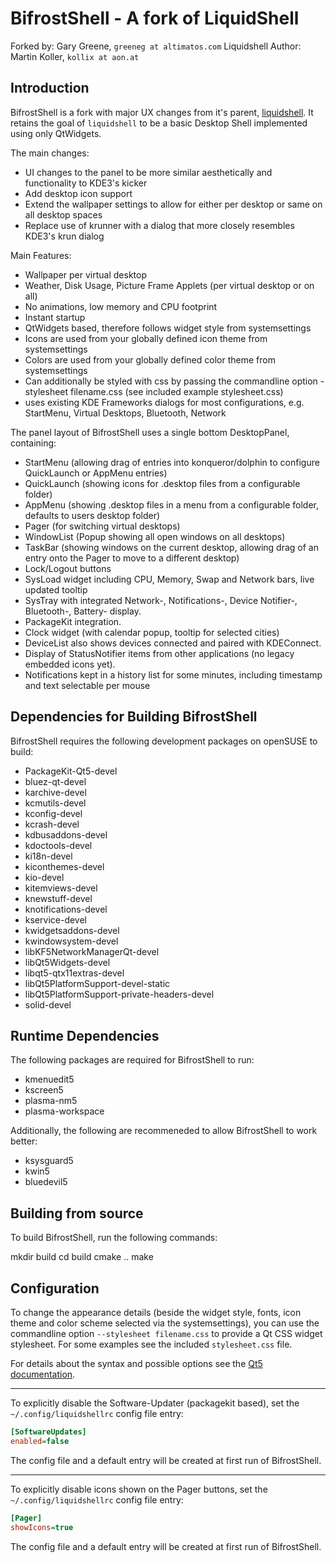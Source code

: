 # BifrostShell - A fork of LiquidShell

Forked by: Gary Greene, `greeneg at altimatos.com`
Liquidshell Author: Martin Koller, `kollix at aon.at`

## Introduction

BifrostShell is a fork with major UX changes from it's parent, [liquidshell](https://github.com/KDE/liquidshell). It retains the goal of `liquidshell` to be a basic Desktop Shell implemented using only QtWidgets.

The main changes:
- UI changes to the panel to be more similar aesthetically and functionality to KDE3's kicker
- Add desktop icon support
- Extend the wallpaper settings to allow for either per desktop or same on all desktop spaces
- Replace use of krunner with a dialog that more closely resembles KDE3's krun dialog

Main Features:

- Wallpaper per virtual desktop
- Weather, Disk Usage, Picture Frame Applets (per virtual desktop or on all)
- No animations, low memory and CPU footprint
- Instant startup
- QtWidgets based, therefore follows widget style from systemsettings
- Icons are used from your globally defined icon theme from systemsettings
- Colors are used from your globally defined color theme from systemsettings
- Can additionally be styled with css by passing the commandline option -stylesheet filename.css
  (see included example stylesheet.css)
- uses existing KDE Frameworks dialogs for most configurations, e.g. StartMenu, Virtual Desktops, Bluetooth, Network

The panel layout of BifrostShell uses a single bottom DesktopPanel, containing:
- StartMenu (allowing drag of entries into konqueror/dolphin to configure QuickLaunch or AppMenu entries)
- QuickLaunch (showing icons for .desktop files from a configurable folder)
- AppMenu (showing .desktop files in a menu from a configurable folder, defaults to users desktop folder)
- Pager (for switching virtual desktops)
- WindowList (Popup showing all open windows on all desktops)
- TaskBar (showing windows on the current desktop, allowing drag of an entry onto the Pager to move to a different desktop)
- Lock/Logout buttons
- SysLoad widget including CPU, Memory, Swap and Network bars, live updated tooltip
- SysTray with integrated Network-, Notifications-, Device Notifier-, Bluetooth-, Battery- display.
- PackageKit integration.
- Clock widget (with calendar popup, tooltip for selected cities)
- DeviceList also shows devices connected and paired with KDEConnect.
- Display of StatusNotifier items from other applications (no legacy embedded icons yet).
- Notifications kept in a history list for some minutes, including timestamp and text selectable per mouse

## Dependencies for Building BifrostShell

BifrostShell requires the following development packages on openSUSE to build:

- PackageKit-Qt5-devel
- bluez-qt-devel
- karchive-devel
- kcmutils-devel
- kconfig-devel
- kcrash-devel
- kdbusaddons-devel
- kdoctools-devel
- ki18n-devel
- kiconthemes-devel
- kio-devel
- kitemviews-devel
- knewstuff-devel
- knotifications-devel
- kservice-devel
- kwidgetsaddons-devel
- kwindowsystem-devel
- libKF5NetworkManagerQt-devel
- libQt5Widgets-devel
- libqt5-qtx11extras-devel
- libQt5PlatformSupport-devel-static
- libQt5PlatformSupport-private-headers-devel
- solid-devel

## Runtime Dependencies

The following packages are required for BifrostShell to run:

- kmenuedit5
- kscreen5
- plasma-nm5
- plasma-workspace

Additionally, the following are recommeneded to allow BifrostShell to work better:

- ksysguard5
- kwin5
- bluedevil5

## Building from source

To build BifrostShell, run the following commands:

mkdir build
cd build
cmake ..
make

## Configuration

To change the appearance details (beside the widget style, fonts, icon theme and color scheme selected via the systemsettings), you can use the commandline option `--stylesheet filename.css` to provide a Qt CSS widget stylesheet. For some examples see the included `stylesheet.css` file.

For details about the syntax and possible options see the [Qt5 documentation](http://doc.qt.io/qt-5/stylesheet.html).

---

To explicitly disable the Software-Updater (packagekit based), set the `~/.config/liquidshellrc` config file entry:

```ini
[SoftwareUpdates]
enabled=false
```

The config file and a default entry will be created at first run of BifrostShell.

---

To explicitly disable icons shown on the Pager buttons, set the `~/.config/liquidshellrc` config file entry:

```ini
[Pager]
showIcons=true
```

The config file and a default entry will be created at first run of BifrostShell.
